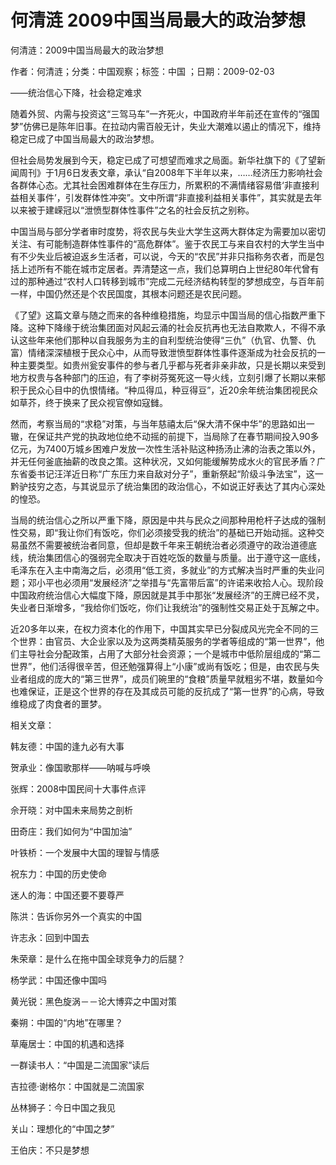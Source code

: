 # 何清涟  2009中国当局最大的政治梦想  
  
何清涟：2009中国当局最大的政治梦想  
作者：何清涟；分类：中国观察；标签：中国 ；日期：2009-02-03  
——统治信心下降，社会稳定难求  
随着外贸、内需与投资这“三驾马车”一齐死火，中国政府半年前还在宣传的“强国梦”仿佛已是陈年旧事。在拉动内需百般无计，失业大潮难以遏止的情况下，维持稳定已成了中国当局最大的政治梦想。  
但社会局势发展到今天，稳定已成了可想望而难求之局面。新华社旗下的《了望新闻周刊》于1月6日发表文章，承认“自2008年下半年以来，……经济压力影响社会各群体心态。尤其社会困难群体在生存压力，所累积的不满情绪容易借‘非直接利益相关事件’，引发群体性冲突”。文中所谓“非直接利益相关事件”，其实就是去年以来被于建嵘冠以“泄愤型群体性事件”之名的社会反抗之别称。  
中国当局与部分学者审时度势，将农民与失业大学生这两大群体定为需要加以密切关注、有可能制造群体性事件的“高危群体”。鉴于农民工与来自农村的大学生当中有不少失业后被迫返乡生活者，可以说，今天的“农民”并非只指称务农者，而是包括上述所有不能在城市定居者。弄清楚这一点，我们总算明白上世纪80年代曾有过的那种通过“农村人口转移到城市”完成二元经济结构转型的梦想成空，与百年前一样，中国仍然还是个农民国度，其根本问题还是农民问题。  
《了望》这篇文章与随之而来的各种维稳措施，均显示中国当局的信心指数严重下降。这种下降缘于统治集团面对风起云涌的社会反抗再也无法自欺欺人，不得不承认这些年来他们那种以自我服务为主的自利型统治使得“三仇”（仇官、仇警、仇富）情绪深深植根于民众心中，从而导致泄愤型群体性事件逐渐成为社会反抗的一种主要类型。如贵州瓮安事件的参与者几乎都与死者非亲非故，只是长期以来受到地方权贵与各种部门的压迫，有了李树芬冤死这一导火线，立刻引爆了长期以来郁积于民众心目中的仇恨情绪。“种瓜得瓜，种豆得豆”，近20余年统治集团视民众如草芥，终于换来了民众视官僚如寇雠。  
然而，考察当局的“求稳”对策，与当年慈禧太后“保大清不保中华”的思路如出一辙，在保证共产党的执政地位绝不动摇的前提下，当局除了在春节期间投入90多亿元，为7400万城乡困难户发放一次性生活补贴这种扬汤止沸的治表之策以外，并无任何釜底抽薪的改良之策。这种状况，又如何能缓解势成水火的官民矛盾？广东省委书记汪洋近日称“广东压力来自敌对分子”，重新祭起“阶级斗争法宝”，这一黔驴技穷之态，与其说显示了统治集团的政治信心，不如说正好表达了其内心深处的惶恐。  
当局的统治信心之所以严重下降，原因是中共与民众之间那种用枪杆子达成的强制性交易，即“我让你们有饭吃，你们必须接受我的统治”的基础已开始动摇。这种交易虽然不需要被统治者同意，但却是数千年来王朝统治者必须遵守的政治道德底线，统治集团信心的强弱完全取决于百姓吃饭的数量与质量。出于遵守这一底线，毛泽东在入主中南海之后，必须用“低工资，多就业”的方式解决当时严重的失业问题；邓小平也必须用“发展经济”之举措与“先富带后富”的许诺来收拾人心。现阶段中国政府统治信心大幅度下降，原因就是其手中那张“发展经济”的王牌已经不灵，失业者日渐增多，“我给你们饭吃，你们让我统治”的强制性交易正处于瓦解之中。  
近20多年以来，在权力资本化的作用下，中国其实早已分裂成风光完全不同的三个世界：由官员、大企业家以及为这两类精英服务的学者等组成的“第一世界”，他们主导社会分配政策，占用了大部分社会资源；一个是城市中低阶层组成的“第二世界”，他们活得很辛苦，但还勉强算得上“小康”或尚有饭吃；但是，由农民与失业者组成的庞大的“第三世界”，成员们碗里的“食粮”质量早就粗劣不堪，数量如今也难保证，正是这个世界的存在及其成员可能的反抗成了“第一世界”的心病，导致维稳成了肉食者的噩梦。  
  
相关文章：  
韩友德：中国的逢九必有大事  
贺承业：像国歌那样——呐喊与呼唤  
张辉：2008中国民间十大事件点评  
佘开晓：对中国未来局势之剖析  
田奇庄：我们如何为“中国加油”  
叶铁桥：一个发展中大国的理智与情感  
祝东力：中国的历史使命  
迷人的海：中国还要不要尊严  
陈洪：告诉你另外一个真实的中国  
许志永：回到中国去  
朱荣章：是什么在拖中国全球竞争力的后腿？  
杨学武：中国还像中国吗  
黄光锐：黑色旋涡－－论大博弈之中国对策  
秦朔：中国的“内地”在哪里？  
草庵居士：中国的机遇和选择  
一群读书人：“中国是二流国家”读后  
吉拉德·谢格尔：中国就是二流国家  
丛林狮子：今日中国之我见  
关山：理想化的“中国之梦”  
王伯庆：不只是梦想